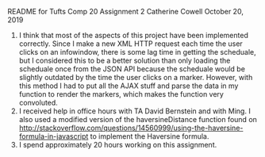 README for Tufts Comp 20 Assignment 2
Catherine Cowell
October 20, 2019

1) I think that most of the aspects of this project have been implemented
 correctly. Since I make a new XML HTTP request each time the user clicks
 on an infowindow, there is some lag time in getting the scheduale, but I
 considered this to be a better solution than only loading the scheduale once
 from the JSON API because the scheduale would be slightly outdated by the time
 the user clicks on a marker. However, with this method I had to put all the
 AJAX stuff and parse the data in my function to render the markers, which makes
 the function very convoluted.
2) I received help in office hours with TA David Bernstein and with Ming. I also
 used a modified version of the haversineDistance function found on
 http://stackoverflow.com/questions/14560999/using-the-haversine-formula-in-javascript
 to implement the Haversine formula.
3) I spend approximately 20 hours working on this assignment.
